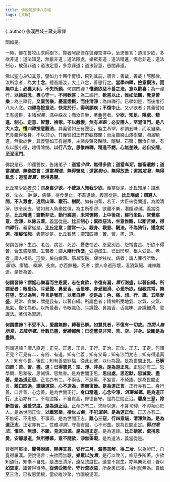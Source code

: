 ```yaml
---
title: 佛說阿那律八念經
tags: [支曜]
---
```


{:.author}
後漢西域三藏支<ruby>曜<rt>yào</rt></ruby>譯

聞如是。

一時，佛在誓牧山求師樹下。賢者阿那律在彼禪空澤中，坐思惟言：道法少欲，多欲非道；道法知足，無厭非道；道法隱處，樂眾非道；道法精進，懈怠非道；道法制心，放蕩非道；道法定意，多念非道；道法智慧，愚闇非道。

佛以聖心<dfn title="预测、揣度。">逆</dfn>知其意，譬如力士屈申臂頃，飛到其前，讚言：善哉，善哉！阿那律，汝所念者，為<b>大士念</b>。聽吾語汝，大士八念，善思行之。<b>當學四禪，撿意觀法，而無中止；必獲大利，不失所願</b>。何謂四禪？<b class="limegreen">惟棄欲惡不善之法，意以歡喜</b>；為一禪行。<b class="red">以捨惡念，專心守一，不用歡喜</b>；為二禪行。<b class="red">歡喜以止，惟如法觀，覺見苦樂</b>；為三禪行。<b class="red">又棄苦樂，憂喜悉斷，而住清淨</b>；為四禪行。已學如是，而後惟行八大人念。<b class="limegreen">四禪為撿意法，快見於行，得利願疾；不復中止</b>。又少欲者；其義譬如王有邊臣，主諸<dfn title="泛指杯、箧（qiè）等容器。"><ruby>椷<rt>jiān</rt></ruby></dfn><dfn title="竹编的盛器。"><ruby>簏<rt>lù</rt></ruby></dfn>，滿中綵衣；而汝自樂，著麁弊者。<b class="red">少欲、知足、隱處、精進、制心、定意、智慧、捨家。不以戲慢，無有<dfn title="喻失误。"><ruby>差跌<rt>cuō diē</rt></ruby></dfn>；必安隱人，至泥洹門。是八大人念，<mark>惟</mark>四禪撿意觀法</b>。其義譬如王有邊臣，監主<dfn title="掌管膳食之小吏。">厨宰</dfn>，和調五味；而汝自樂，乞食趣得救身，不以<dfn title="犹称心。谓感到满足或畅快。">快心</dfn>。其義譬如王有遊觀樓閣；而汝自樂山澤樹間，<dfn title="闲居。亦谓居处、安息的处所。">燕處</dfn>精進，無欲於世。其義譬如王有邊臣，主諸良藥及酪酥、醍醐、石蜜；而汝自樂，有疾以服小便，趣得除惱。<b>以行八念，思惟四禪，精進不虧，心無差跌，必自安隱，至泥洹門</b>。

佛說是已，即還誓牧，告諸弟子：<b class="red">道當<i>少欲</i>，無得多欲；道當<i>知足</i>，無畜遺餘；道當<i>隱處</i>，無樂眾會；道當<i>精進</i>，無得懈怠；道當<i>制心</i>，無得放逸；道當<i>定意</i>，無得亂念；道當<i>智慧</i>，無得愚闇</b>。

比丘當少欲者<dfn title="愉悦，舒适，畅快。">快</dfn>；謂<b>身自少欲，不使眾人知我少欲</b>。義當從是。比丘知足；謂應器、法衣、<ruby>牀<rt>chuáng</rt></ruby>臥、病藥，得食足止，不畜遺餘。義當從是。<b>比丘隱處；謂避人間，不入眾會，遠居山澤、巖石、樹間</b>。如有四輩，若王、大臣來從問道，為說清淨，欲令疾去。譬如貧人負豪姓債，為主所牽<dfn title="拉。"><ruby>抴<rt>yè</rt></ruby></dfn>，欲離不樂，潛隱<dfn title="逃往远处。">遠遁</dfn>。義當從是。<b class="red">比丘精進；謂斷非法，勤行經道，未常懈惓，上中後夜，經行坐臥，常覺寤意、念淨，以除五蓋</b>。義當從是。<b>比丘制心；棄欲惡法，坐意惟觀，以斷苦樂，得四禪行</b>。義當從是。<b>比丘定意；謂常一心，觀身、觀意、觀法，不為猗行，攝念就道，捨癡惱想</b>。義當從是。比丘智慧；謂知四諦：苦、習、盡、道。

何謂苦諦？生苦、老苦、病苦、死苦、憂悲惱苦、恩愛別苦、怨憎會苦、所欲不得苦，合五盛陰苦。生苦者；謂<b>人隨行所墮</b>，受胞成生，已出形現，根入受長。老者；謂人根熟、形變，髮白齒落、筋<dfn title="疏松，柔软。">緩</dfn>皮<ruby>皺<rt>zhòu</rt></ruby>、<dfn title="弯下身子走路。"><ruby>僂<rt>lǚ</rt></ruby>步</dfn>拄杖。病者；謂人罪行所致，<dfn title="毒疮名。"><ruby>癰<rt>yōng</rt>疽<rt>jū</rt></ruby></dfn>、瘡膿、<dfn title="癫痫。"><ruby>癎<rt>xián</rt></ruby></dfn><dfn title="精神错乱。"><ruby>癲<rt>diān</rt></ruby></dfn>、長病，亦百餘種。死者；謂人命逝形壞，溫消氣絕、魂神離逝。是皆為苦。

<b class="limegreen">何謂習諦？謂婬心樂喜而生恩愛，志在貪欲，令復有漏，<i>眾行</i>滋盛，以著自縛。所謂愛者；眼愛色、耳愛聲、鼻愛香、舌愛味、身愛細滑、心愛所欲。但觀其常，樂在望，安以為利，呼言是我有，以著自縛</b>。<b class="red">從是故；色、痛、想、行、識，五陰愛盛</b>。見常、貪樂，謂是我有，以著自縛。所謂色者；精神所受地氣、水氣、火氣、風氣，變化為形。以所愛著，令眼識色、耳識聲、鼻識香、舌識味、身識細滑、意識法。著信為習諦。

<b class="limegreen">何謂盡諦？不受不入，愛盡無餘，縛著已解。如慧見者，不復有一切故。<em class="red">世間人無所見，五陰所著</em>。計數已盡，愛縛都解；已從慧見非常、苦、空、非身。故斷是為盡諦</b>。

何謂道諦？謂八直道：正見、正思、正言、正行、正治、正命、正志、正定。何謂正見？正見有二，有俗、有道。知有仁義；知有父母；知有沙門梵志；知有得道真人；知有今世、後世；知有善惡罪福，從此到彼，以行為證。是為世間正見。<b>已解四諦：苦、習、盡、道；已得慧見：空、淨、非身。是為道正見</b>。正思亦有二。思學問、思和敬、思誡慎、思無害。是為世間正思。<b>思出處，思忍默，思滅愛、盡著。是為道正思</b>。正言亦有二。不兩舌、不惡罵、不妄言、不綺語。是為世間正言。<b>離口四過，講誦道語，心不造為，盡無復餘。是為道正言</b>。正行亦有二。身行善、口言善、心念善。是為世間正行。<b>身口精進，心念空淨，*消蕩滅<i>著</i>*。是為道正行</b>。正治亦有二。不殺盜婬，不自貢高，修德自守。是為世間正治。<b>離身三惡，除斷苦習，滅愛求度。是為道正治</b>。正命亦有二。求財以道，不貪<dfn title="不当得而得。">苟得</dfn>，不<dfn title="欺诈谎骗。">詐<ruby>紿<rt>dài</rt></ruby></dfn>心於人。是為世間正命。<b>以離邪業，捨世<dfn title="视天象变化以附会人事，预言吉凶。">占候</dfn>，不犯<i>道禁</i>。是為道正命</b>。正志亦有二。不嫉妬、不恚怒、不事邪。是為世間正志。<b>離心三惡，行四意端，清淨無為。是為道正志</b>。正定亦有二。性體<dfn title="质朴调柔之意。">淳調</dfn>，守善安固，心不邪曲。是為世間正定。<b>得<i>四意志</i>，惟空、無想、不願，見泥洹源。是為道正定</b>。是為道諦。<b class="red">比丘捨家，棄捐恩愛，安靜思道，無所戀慕，意不隨欲，淨無<ruby>罣<rt>guà</rt>礙<rt>ài</rt></ruby></b>。是為道法，義當從是。

賢者阿那律，<b>聞佛說經，開導其意，受行三月，漏盡意解，得<dfn title="三三昧、三三摩地。">三治</dfn></b>，以為證已，自覺得羅漢。便說偈言：夫欲而無厭，<b>樂眾以放<i>意</i></b>，是行以致苦，修惡多所著。少欲知道行，知慚不自見，是法墮清淨，遠惡致度世。道意不貪生，亦無樂死別；吾以<b>如空定</b>，諸苦得待時。<b>從佛受教命，守行棄欲惡</b>，所身患已捨，得利就無為。自致至三治，已拔恩愛根，當於維沙聚，竹園般泥洹。